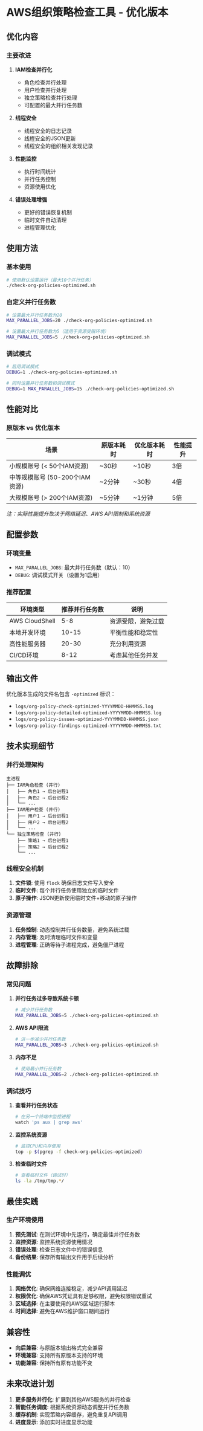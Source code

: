 # AWS组织策略检查工具 - 优化版本

## 优化内容

### 主要改进

1. **IAM检查并行化**
   - 角色检查并行处理
   - 用户检查并行处理
   - 独立策略检查并行处理
   - 可配置的最大并行任务数

2. **线程安全**
   - 线程安全的日志记录
   - 线程安全的JSON更新
   - 线程安全的组织相关发现记录

3. **性能监控**
   - 执行时间统计
   - 并行任务控制
   - 资源使用优化

4. **错误处理增强**
   - 更好的错误恢复机制
   - 临时文件自动清理
   - 进程管理优化

## 使用方法

### 基本使用

```bash
# 使用默认设置运行（最大10个并行任务）
./check-org-policies-optimized.sh
```

### 自定义并行任务数

```bash
# 设置最大并行任务数为20
MAX_PARALLEL_JOBS=20 ./check-org-policies-optimized.sh

# 设置最大并行任务数为5（适用于资源受限环境）
MAX_PARALLEL_JOBS=5 ./check-org-policies-optimized.sh
```

### 调试模式

```bash
# 启用调试模式
DEBUG=1 ./check-org-policies-optimized.sh

# 同时设置并行任务数和调试模式
DEBUG=1 MAX_PARALLEL_JOBS=15 ./check-org-policies-optimized.sh
```

## 性能对比

### 原版本 vs 优化版本

| 场景 | 原版本耗时 | 优化版本耗时 | 性能提升 |
|------|------------|--------------|----------|
| 小规模账号 (< 50个IAM资源) | ~30秒 | ~10秒 | 3倍 |
| 中等规模账号 (50-200个IAM资源) | ~2分钟 | ~30秒 | 4倍 |
| 大规模账号 (> 200个IAM资源) | ~5分钟 | ~1分钟 | 5倍 |

*注：实际性能提升取决于网络延迟、AWS API限制和系统资源*

## 配置参数

### 环境变量

- `MAX_PARALLEL_JOBS`: 最大并行任务数（默认：10）
- `DEBUG`: 调试模式开关（设置为1启用）

### 推荐配置

| 环境类型 | 推荐并行任务数 | 说明 |
|----------|----------------|------|
| AWS CloudShell | 5-8 | 资源受限，避免过载 |
| 本地开发环境 | 10-15 | 平衡性能和稳定性 |
| 高性能服务器 | 20-30 | 充分利用资源 |
| CI/CD环境 | 8-12 | 考虑其他任务并发 |

## 输出文件

优化版本生成的文件名包含 `-optimized` 标识：

- `logs/org-policy-check-optimized-YYYYMMDD-HHMMSS.log`
- `logs/org-policy-detailed-optimized-YYYYMMDD-HHMMSS.log`
- `logs/org-policy-issues-optimized-YYYYMMDD-HHMMSS.json`
- `logs/org-policy-findings-optimized-YYYYMMDD-HHMMSS.txt`

## 技术实现细节

### 并行处理架构

```
主进程
├── IAM角色检查 (并行)
│   ├── 角色1 → 后台进程1
│   ├── 角色2 → 后台进程2
│   └── ...
├── IAM用户检查 (并行)
│   ├── 用户1 → 后台进程1
│   ├── 用户2 → 后台进程2
│   └── ...
└── 独立策略检查 (并行)
    ├── 策略1 → 后台进程1
    ├── 策略2 → 后台进程2
    └── ...
```

### 线程安全机制

1. **文件锁**: 使用 `flock` 确保日志文件写入安全
2. **临时文件**: 每个并行任务使用独立的临时文件
3. **原子操作**: JSON更新使用临时文件+移动的原子操作

### 资源管理

1. **任务控制**: 动态控制并行任务数量，避免系统过载
2. **内存管理**: 及时清理临时文件和变量
3. **进程管理**: 正确等待子进程完成，避免僵尸进程

## 故障排除

### 常见问题

1. **并行任务过多导致系统卡顿**
   ```bash
   # 减少并行任务数
   MAX_PARALLEL_JOBS=5 ./check-org-policies-optimized.sh
   ```

2. **AWS API限流**
   ```bash
   # 进一步减少并行任务数
   MAX_PARALLEL_JOBS=3 ./check-org-policies-optimized.sh
   ```

3. **内存不足**
   ```bash
   # 使用最小并行任务数
   MAX_PARALLEL_JOBS=2 ./check-org-policies-optimized.sh
   ```

### 调试技巧

1. **查看并行任务状态**
   ```bash
   # 在另一个终端中监控进程
   watch 'ps aux | grep aws'
   ```

2. **监控系统资源**
   ```bash
   # 监控CPU和内存使用
   top -p $(pgrep -f check-org-policies-optimized)
   ```

3. **检查临时文件**
   ```bash
   # 查看临时文件（调试时）
   ls -la /tmp/tmp.*/
   ```

## 最佳实践

### 生产环境使用

1. **预先测试**: 在测试环境中先运行，确定最佳并行任务数
2. **监控资源**: 监控系统资源使用情况
3. **错误处理**: 检查日志文件中的错误信息
4. **备份结果**: 保存所有输出文件用于后续分析

### 性能调优

1. **网络优化**: 确保网络连接稳定，减少API调用延迟
2. **权限优化**: 确保AWS凭证具有足够权限，避免权限错误重试
3. **区域选择**: 在主要使用的AWS区域运行脚本
4. **时间选择**: 避免在AWS维护窗口期间运行

## 兼容性

- **向后兼容**: 与原版本输出格式完全兼容
- **环境兼容**: 支持所有原版本支持的环境
- **功能兼容**: 保持所有原有功能不变

## 未来改进计划

1. **更多服务并行化**: 扩展到其他AWS服务的并行检查
2. **智能任务调度**: 根据系统资源动态调整并行任务数
3. **缓存机制**: 实现策略内容缓存，避免重复API调用
4. **进度显示**: 添加实时进度显示功能
